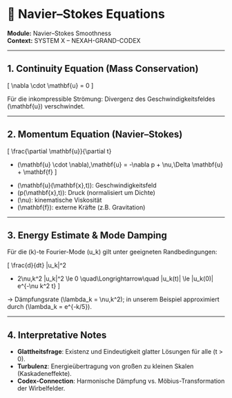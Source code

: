# 📐 Navier–Stokes Equations

**Module:** Navier–Stokes Smoothness  
**Context:** SYSTEM X – NEXAH-GRAND-CODEX  

---

## 1. Continuity Equation (Mass Conservation)

\[
\nabla \cdot \mathbf{u} = 0
\]

Für die inkompressible Strömung: Divergenz des Geschwindigkeitsfeldes \(\mathbf{u}\) verschwindet.

---

## 2. Momentum Equation (Navier–Stokes)

\[
\frac{\partial \mathbf{u}}{\partial t}
+ (\mathbf{u} \cdot \nabla)\,\mathbf{u}
= -\nabla p + \nu\,\Delta \mathbf{u} + \mathbf{f}
\]

- \(\mathbf{u}(\mathbf{x},t)\): Geschwindigkeitsfeld  
- \(p(\mathbf{x},t)\): Druck (normalisiert um Dichte)  
- \(\nu\): kinematische Viskosität  
- \(\mathbf{f}\): externe Kräfte (z.B. Gravitation)

---

## 3. Energy Estimate & Mode Damping

Für die \(k\)-te Fourier-Mode \(u_k\) gilt unter geeigneten Randbedingungen:

\[
\frac{d}{dt} \|u_k\|^2
+ 2\nu\,k^2 \|u_k\|^2
\le 0
\quad\Longrightarrow\quad
\|u_k(t)\| \le \|u_k(0)\| e^{-\nu k^2 t}
\]

→ Dämpfungsrate \(\lambda_k = \nu\,k^2\); in unserem Beispiel approximiert durch \(\lambda_k = e^{-k/5}\).

---

## 4. Interpretative Notes

- **Glattheitsfrage**: Existenz und Eindeutigkeit glatter Lösungen für alle \(t > 0\).  
- **Turbulenz**: Energieübertragung von großen zu kleinen Skalen (Kaskadeneffekte).  
- **Codex-Connection**: Harmonische Dämpfung vs. Möbius-Transformation der Wirbelfelder.  
